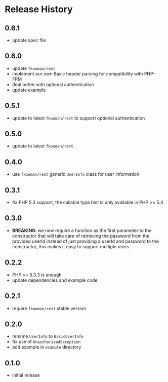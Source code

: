 # Release History

## 0.6.1
- update spec file

## 0.6.0
- update `fkooman/rest`
- implement our own Basic header parsing for compatibility with PHP-FPM
- deal better with optional authentication
- update example

## 0.5.1
- update to latest `fkooman/rest` to support optional authentication

## 0.5.0
- update to latest `fkooman/rest`

## 0.4.0
- use `fkooman/rest` generic `UserInfo` class for user information

## 0.3.1
- fix PHP 5.3 support, the callable type hint is only available in 
  PHP >= 5.4

## 0.3.0
- **BREAKING**: we now require a function as the first parameter to the
  constructor that will take care of retrieving the password from the 
  provided userId instead of just providing a userId and password to
  the constructor, this makes it easy to support multiple users

## 0.2.2
- PHP >= 5.3.3 is enough
- update dependencies and example code

## 0.2.1
- require `fkooman/rest` stable version

## 0.2.0
- rename `UserInfo` to `BasicUserInfo`
- fix use of `UnauthorizedException`
- add example in `example` directory

## 0.1.0 
- initial release
